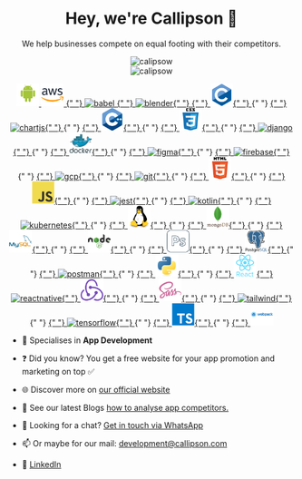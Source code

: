 <div align="center">
  <h1>Hey, we're Callipson 👋</h1>

  <p>We help businesses compete on equal footing with their competitors.</p>
  <img
    src="https://github-readme-stats.vercel.app/api/top-langs?username=calipsow&show_icons=true&locale=en&layout=compact"
    alt="calipsow"
  />
  <br />
  <img
    src="https://github-readme-streak-stats.herokuapp.com/?user=calipsow&"
    alt="calipsow"
  />

  <p>
    <a href="https://developer.android.com" target="_blank" rel="noreferrer">
      <img
        src="https://raw.githubusercontent.com/devicons/devicon/master/icons/android/android-original-wordmark.svg"
        alt="android"
        width="40"
        height="40"
      />
    </a>
    <a href="https://aws.amazon.com" target="_blank" rel="noreferrer">
      <img
        src="https://raw.githubusercontent.com/devicons/devicon/master/icons/amazonwebservices/amazonwebservices-original-wordmark.svg"
        alt="aws"
        width="40"
        height="40"
      />
    </a>
    <a href="https://babeljs.io/" target="_blank" rel="noreferrer">
      {" "}
      <img
        src="https://www.vectorlogo.zone/logos/babeljs/babeljs-icon.svg"
        alt="babel"
        width="40"
        height="40"
      />
    </a>
    <a href="https://www.blender.org/" target="_blank" rel="noreferrer">
      {" "}
      <img
        src="https://download.blender.org/branding/community/blender_community_badge_white.svg"
        alt="blender"
        width="40"
        height="40"
      />{" "}
    </a>
    <a href="https://www.cprogramming.com/" target="_blank" rel="noreferrer">
      {" "}
      <img
        src="https://raw.githubusercontent.com/devicons/devicon/master/icons/c/c-original.svg"
        alt="c"
        width="40"
        height="40"
      />{" "}
    </a>{" "}
    <a href="https://www.chartjs.org" target="_blank" rel="noreferrer">
      {" "}
      <img
        src="https://www.chartjs.org/media/logo-title.svg"
        alt="chartjs"
        width="40"
        height="40"
      />{" "}
    </a>{" "}
    <a href="https://www.w3schools.com/cpp/" target="_blank" rel="noreferrer">
      {" "}
      <img
        src="https://raw.githubusercontent.com/devicons/devicon/master/icons/cplusplus/cplusplus-original.svg"
        alt="cplusplus"
        width="40"
        height="40"
      />{" "}
    </a>{" "}
    <a href="https://www.w3schools.com/css/" target="_blank" rel="noreferrer">
      {" "}
      <img
        src="https://raw.githubusercontent.com/devicons/devicon/master/icons/css3/css3-original-wordmark.svg"
        alt="css3"
        width="40"
        height="40"
      />{" "}
    </a>{" "}
    <a href="https://www.djangoproject.com/" target="_blank" rel="noreferrer">
      {" "}
      <img
        src="https://cdn.worldvectorlogo.com/logos/django.svg"
        alt="django"
        width="40"
        height="40"
      />{" "}
    </a>{" "}
    <a href="https://www.docker.com/" target="_blank" rel="noreferrer">
      {" "}
      <img
        src="https://raw.githubusercontent.com/devicons/devicon/master/icons/docker/docker-original-wordmark.svg"
        alt="docker"
        width="40"
        height="40"
      />{" "}
    </a>{" "}
    <a href="https://www.figma.com/" target="_blank" rel="noreferrer">
      {" "}
      <img
        src="https://www.vectorlogo.zone/logos/figma/figma-icon.svg"
        alt="figma"
        width="40"
        height="40"
      />{" "}
    </a>{" "}
    <a href="https://firebase.google.com/" target="_blank" rel="noreferrer">
      {" "}
      <img
        src="https://www.vectorlogo.zone/logos/firebase/firebase-icon.svg"
        alt="firebase"
        width="40"
        height="40"
      />{" "}
    </a>{" "}
    <a href="https://cloud.google.com" target="_blank" rel="noreferrer">
      {" "}
      <img
        src="https://www.vectorlogo.zone/logos/google_cloud/google_cloud-icon.svg"
        alt="gcp"
        width="40"
        height="40"
      />{" "}
    </a>{" "}
    <a href="https://git-scm.com/" target="_blank" rel="noreferrer">
      {" "}
      <img
        src="https://www.vectorlogo.zone/logos/git-scm/git-scm-icon.svg"
        alt="git"
        width="40"
        height="40"
      />{" "}
    </a>{" "}
    <a href="https://www.w3.org/html/" target="_blank" rel="noreferrer">
      {" "}
      <img
        src="https://raw.githubusercontent.com/devicons/devicon/master/icons/html5/html5-original-wordmark.svg"
        alt="html5"
        width="40"
        height="40"
      />{" "}
    </a>{" "}
    <a
      href="https://developer.mozilla.org/en-US/docs/Web/JavaScript"
      target="_blank"
      rel="noreferrer"
    >
      {" "}
      <img
        src="https://raw.githubusercontent.com/devicons/devicon/master/icons/javascript/javascript-original.svg"
        alt="javascript"
        width="40"
        height="40"
      />{" "}
    </a>{" "}
    <a href="https://jestjs.io" target="_blank" rel="noreferrer">
      {" "}
      <img
        src="https://www.vectorlogo.zone/logos/jestjsio/jestjsio-icon.svg"
        alt="jest"
        width="40"
        height="40"
      />{" "}
    </a>{" "}
    <a href="https://kotlinlang.org" target="_blank" rel="noreferrer">
      {" "}
      <img
        src="https://www.vectorlogo.zone/logos/kotlinlang/kotlinlang-icon.svg"
        alt="kotlin"
        width="40"
        height="40"
      />{" "}
    </a>{" "}
    <a href="https://kubernetes.io" target="_blank" rel="noreferrer">
      {" "}
      <img
        src="https://www.vectorlogo.zone/logos/kubernetes/kubernetes-icon.svg"
        alt="kubernetes"
        width="40"
        height="40"
      />{" "}
    </a>{" "}
    <a href="https://www.linux.org/" target="_blank" rel="noreferrer">
      {" "}
      <img
        src="https://raw.githubusercontent.com/devicons/devicon/master/icons/linux/linux-original.svg"
        alt="linux"
        width="40"
        height="40"
      />{" "}
    </a>{" "}
    <a href="https://www.mongodb.com/" target="_blank" rel="noreferrer">
      {" "}
      <img
        src="https://raw.githubusercontent.com/devicons/devicon/master/icons/mongodb/mongodb-original-wordmark.svg"
        alt="mongodb"
        width="40"
        height="40"
      />{" "}
    </a>{" "}
    <a href="https://www.mysql.com/" target="_blank" rel="noreferrer">
      {" "}
      <img
        src="https://raw.githubusercontent.com/devicons/devicon/master/icons/mysql/mysql-original-wordmark.svg"
        alt="mysql"
        width="40"
        height="40"
      />{" "}
    </a>{" "}
    <a href="https://nodejs.org" target="_blank" rel="noreferrer">
      {" "}
      <img
        src="https://raw.githubusercontent.com/devicons/devicon/master/icons/nodejs/nodejs-original-wordmark.svg"
        alt="nodejs"
        width="40"
        height="40"
      />{" "}
    </a>{" "}
    <a href="https://www.photoshop.com/en" target="_blank" rel="noreferrer">
      {" "}
      <img
        src="https://raw.githubusercontent.com/devicons/devicon/master/icons/photoshop/photoshop-line.svg"
        alt="photoshop"
        width="40"
        height="40"
      />{" "}
    </a>{" "}
    <a href="https://www.postgresql.org" target="_blank" rel="noreferrer">
      {" "}
      <img
        src="https://raw.githubusercontent.com/devicons/devicon/master/icons/postgresql/postgresql-original-wordmark.svg"
        alt="postgresql"
        width="40"
        height="40"
      />{" "}
    </a>{" "}
    <a href="https://postman.com" target="_blank" rel="noreferrer">
      {" "}
      <img
        src="https://www.vectorlogo.zone/logos/getpostman/getpostman-icon.svg"
        alt="postman"
        width="40"
        height="40"
      />{" "}
    </a>{" "}
    <a href="https://www.python.org" target="_blank" rel="noreferrer">
      {" "}
      <img
        src="https://raw.githubusercontent.com/devicons/devicon/master/icons/python/python-original.svg"
        alt="python"
        width="40"
        height="40"
      />{" "}
    </a>{" "}
    <a href="https://reactjs.org/" target="_blank" rel="noreferrer">
      {" "}
      <img
        src="https://raw.githubusercontent.com/devicons/devicon/master/icons/react/react-original-wordmark.svg"
        alt="react"
        width="40"
        height="40"
      />{" "}
    </a>
    <a href="https://reactnative.dev/" target="_blank" rel="noreferrer">
      <img
        src="https://reactnative.dev/img/header_logo.svg"
        alt="reactnative"
        width="40"
        height="40"
      />{" "}
    </a>
    <a href="https://redux.js.org" target="_blank" rel="noreferrer">
      <img
        src="https://raw.githubusercontent.com/devicons/devicon/master/icons/redux/redux-original.svg"
        alt="redux"
        width="40"
        height="40"
      />{" "}
    </a>{" "}
    <a href="https://sass-lang.com" target="_blank" rel="noreferrer">
      {" "}
      <img
        src="https://raw.githubusercontent.com/devicons/devicon/master/icons/sass/sass-original.svg"
        alt="sass"
        width="40"
        height="40"
      />{" "}
    </a>{" "}
    <a href="https://tailwindcss.com/" target="_blank" rel="noreferrer">
      {" "}
      <img
        src="https://www.vectorlogo.zone/logos/tailwindcss/tailwindcss-icon.svg"
        alt="tailwind"
        width="40"
        height="40"
      />{" "}
    </a>{" "}
    <a href="https://www.tensorflow.org" target="_blank" rel="noreferrer">
      {" "}
      <img
        src="https://www.vectorlogo.zone/logos/tensorflow/tensorflow-icon.svg"
        alt="tensorflow"
        width="40"
        height="40"
      />{" "}
    </a>{" "}
    <a href="https://www.typescriptlang.org/" target="_blank" rel="noreferrer">
      {" "}
      <img
        src="https://raw.githubusercontent.com/devicons/devicon/master/icons/typescript/typescript-original.svg"
        alt="typescript"
        width="40"
        height="40"
      />{" "}
    </a>{" "}
    <a href="https://webpack.js.org" target="_blank" rel="noreferrer">
      {" "}
      <img
        src="https://raw.githubusercontent.com/devicons/devicon/d00d0969292a6569d45b06d3f350f463a0107b0d/icons/webpack/webpack-original-wordmark.svg"
        alt="webpack"
        width="40"
        height="40"
      />
    </a>
  </p>
</div>


- 📱 Specialises in **App Development**

- ❓ Did you know? You get a free website for your app promotion and marketing on top ✅

- 🌐 Discover more on [our official website](https://www.callipson.com)

- 📝 See our latest Blogs [how to analyse app competitors.](https://callipson.com/blog/business/analysis-app-markets-for-free)

- 💬 Looking for a chat? [Get in touch via WhatsApp](https://wa.me/message/QZ7KU4ISEPIZO1)

- 📫 Or maybe for our mail: [development@callipson.com](mailto:development@callipson.com)

- 🔗 [LinkedIn](https://www.linkedin.com/in/dennis-wilke-646691243?utm_source=share&utm_campaign=share_via&utm_content=profile&utm_medium=ios_app)



